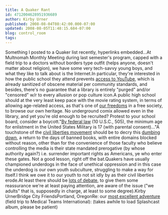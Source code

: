 ```yaml
---
title: A Quaker Rant
id: 4712004628951936689
author: Kirby Urner
published: 2008-08-04T08:42:00.000-07:00
updated: 2008-08-05T11:48:15.684-07:00
blog: control_room
tags: 
---
```


Something I posted to a Quaker list recently, hyperlinks embedded...At Multnomah Monthly Meeting during last semester's program, capped with a field trip to a doctors without borders type outfit (helps anyone, doesn't matter about religion), we have some very tech-savvy young boys, and what they like to talk about is the Internet.In particular, they're interested in how the public school they attend prevents [access to YouTube](http://mybizmo.blogspot.com/2007/12/quaker-preschool.html), which is already sanitized of obscene material per community standards, and besides, there's no guarantee that a library is entirely "purged" and/or "censored" w/r to every allusion or pop culture icon.A public high school should at the very least keep pace with the movie rating system, in terms of allowing age-related access, as that's one of [our freedoms](http://mybizmo.blogspot.com/2008/02/bleepography.html) in a free society, to browse our own heritage.  No underground comix allowed even in the library, and yet you're old enough to be recruited?  Protest to your school board, consider a boycott."[By federal law](http://usmilitary.about.com/od/joiningthemilitary/a/enlstandards.htm) (10 U.S.C., 505), the minimum age for enlistment in the United States Military is 17 (with parental consent)..."[](http://usmilitary.about.com/od/joiningthemilitary/a/enlstandards.htm)A touchstone of the [civil liberties movement](http://worldgame.blogspot.com/2008/07/some-summer-memories.html) should be to decry this [dumbing down](http://worldgame.blogspot.com/2007/04/idiocracy-movie-review.html), a return to the days of banned books, with entire domains blocked without reason, other than for the convenience of those faculty who believe controlling the media is their state mandated prerogative (by whose authority again?) i.e. surrender important rights as Americans, ye who enter these gates.  Not a good lesson, right off the bat.Quakers have usually championed underdogs in the face of unethical oppression and in this case the underdog is our own youth subculture, struggling to make a way for itself.I think we owe it to our youth to not sit idly by as their civil liberties erode.At least there should be [lots of debate](http://controlroom.blogspot.com/2006/01/memo-re-google-in-china.html), to give them some reassurance we're at least paying attention, are aware of the issue ("we adults" that is, supposedly in charge, at least to some degree).Kirby UrnerBridge City FriendsPortland, OregonRe: our [most excellent adventure](http://mybizmo.blogspot.com/2008/05/field-trip.html) (field trip to Medical Teams International): (takes awhile to load Splashcast album, please be patient)